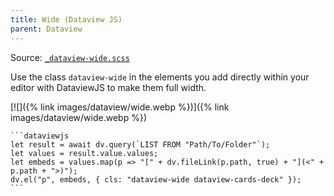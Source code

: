 ```yaml
---
title: Wide (Dataview JS)
parent: Dataview
---
```


Source: [`_dataview-wide.scss`](https://github.com/ElsaTam/obsidian-fancy-a-story/blob/main/snippets/plugins/community/dataview/_dataview-wide.scss)

Use the class `dataview-wide` in the elements you add directly within your editor with DataviewJS to make them full width.

[![]({% link images/dataview/wide.webp %})]({% link images/dataview/wide.webp %})


````
```dataviewjs
let result = await dv.query(`LIST FROM "Path/To/Folder"`);
let values = result.value.values;
let embeds = values.map(p => "[" + dv.fileLink(p.path, true) + "](<" + p.path + ">)");
dv.el("p", embeds, { cls: "dataview-wide dataview-cards-deck" });
```
````